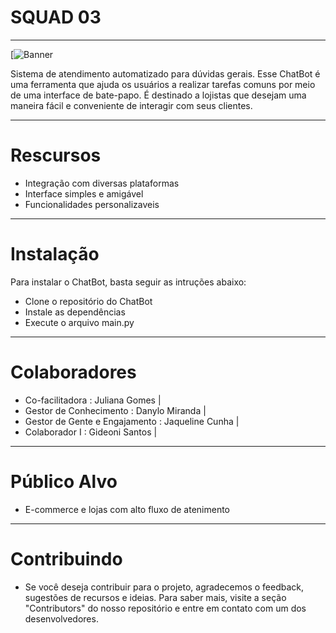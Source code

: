 # SQUAD 03 
---
[![Banner](https://rockapps.com.br/wp-content/uploads/elementor/thumbs/Chatbot-e1593960478294-os0xpk3e0k1197rcuwu1f7nmted84roh183shsc1f2.jpg)


Sistema de atendimento automatizado para dúvidas gerais. Esse ChatBot é uma ferramenta que ajuda os usuários a realizar tarefas comuns por meio de uma interface de bate-papo. É destinado a lojistas que desejam uma maneira fácil e conveniente de interagir com seus clientes.

---

# Rescursos

* Integração com diversas plataformas
* Interface simples e amigável 
* Funcionalidades personalizaveis

---

# Instalação

Para instalar o ChatBot, basta seguir as intruções abaixo:

* Clone o repositório do ChatBot
* Instale as dependências 
* Execute o arquivo main.py

---

# Colaboradores

* Co-facilitadora : Juliana Gomes |
* Gestor de Conhecimento : Danylo Miranda |
* Gestor de Gente e Engajamento : Jaqueline Cunha |
* Colaborador I : Gideoni Santos |

---

# Público Alvo

* E-commerce e lojas com alto fluxo de atenimento

---

# Contribuindo

* Se você deseja contribuir para o projeto, agradecemos o feedback, sugestões de recursos e ideias. Para saber mais, visite a seção "Contributors" do nosso repositório e entre em contato com um dos desenvolvedores.



